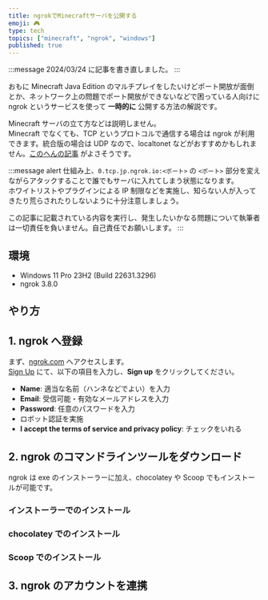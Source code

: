 ```yaml
---
title: ngrokでMinecraftサーバを公開する
emoji: 🎮
type: tech
topics: ["minecraft", "ngrok", "windows"]
published: true
---
```


:::message
2024/03/24 に記事を書き直しました。
:::

おもに Minecraft Java Edition のマルチプレイをしたいけどポート開放が面倒とか、ネットワーク上の問題でポート開放ができないなどで困っている人向けに ngrok というサービスを使って **一時的に** 公開する方法の解説です。

Minecraft サーバの立て方などは説明しません。  
Minecraft でなくても、TCP というプロトコルで通信する場合は ngrok が利用できます。統合版の場合は UDP なので、localtonet などがおすすめかもしれません。[このへんの記事](https://zenn.dev/hrtk92/articles/mc-server-localtonet) がよさそうです。

:::message alert
仕組み上、`0.tcp.jp.ngrok.io:<ポート>` の `<ポート>` 部分を変えながらアタックすることで誰でもサーバに入れてしまう状態になります。  
ホワイトリストやプラグインによる IP 制限などを実施し、知らない人が入ってきたり荒らされたりしないように十分注意しましょう。

この記事に記載されている内容を実行し、発生したいかなる問題について執筆者は一切責任を負いません。自己責任でお願いします。
:::

## 環境

- Windows 11 Pro 23H2 (Build 22631.3296)
- ngrok 3.8.0

## やり方

## 1. ngrok へ登録

まず、[ngrok.com](https://ngrok.com/) へアクセスします。  
[Sign Up](https://dashboard.ngrok.com/signup) にて、以下の項目を入力し、**Sign up** をクリックしてください。

- **Name**: 適当な名前（ハンネなどでよい）を入力
- **Email**: 受信可能・有効なメールアドレスを入力
- **Password**: 任意のパスワードを入力
- ロボット認証を実施
- **I accept the terms of service and privacy policy**: チェックをいれる

## 2. ngrok のコマンドラインツールをダウンロード

ngrok は exe のインストーラーに加え、chocolatey や Scoop でもインストールが可能です。

### インストーラーでのインストール

### chocolatey でのインストール

### Scoop でのインストール

## 3. ngrok のアカウントを連携
